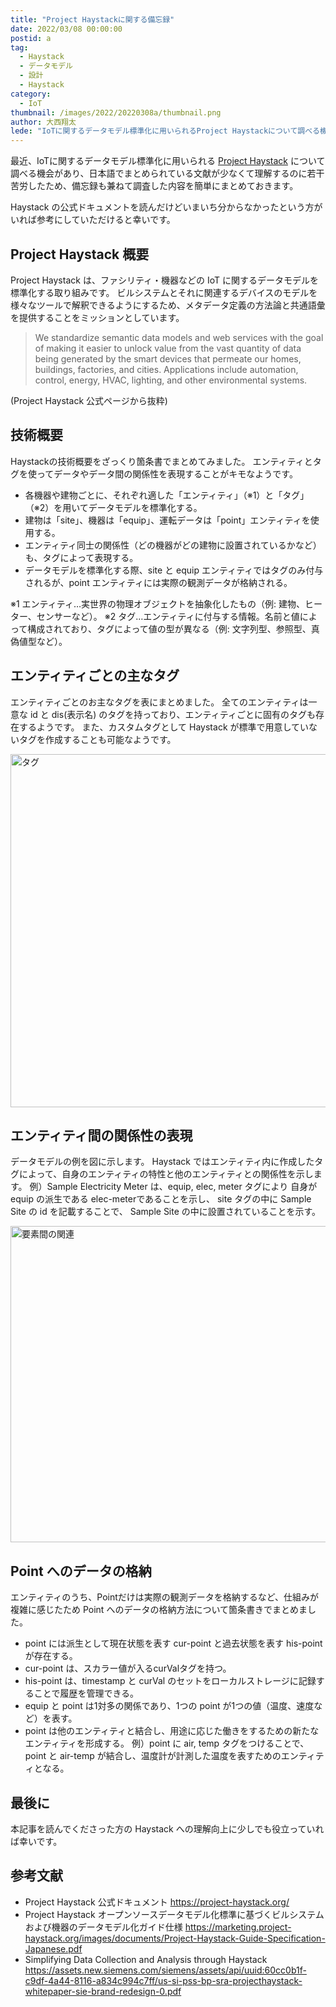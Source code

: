 ```yaml
---
title: "Project Haystackに関する備忘録"
date: 2022/03/08 00:00:00
postid: a
tag:
  - Haystack
  - データモデル
  - 設計
  - Haystack
category:
  - IoT
thumbnail: /images/2022/20220308a/thumbnail.png
author: 大西翔太
lede: "IoTに関するデータモデル標準化に用いられるProject Haystackについて調べる機会があり、日本語でまとめられている文献が少なくて理解するのに若干苦労したため、備忘録も兼ねて調査した内容を簡単にまとめておきます。Project Haystack は、ファシリティ・機器などの IoT に関するデータモデルを標準化する取り組みです。ビルシステムとそれに関連するデバイスのモデルを様々なツールで解釈できるようにするため..."
---
```


最近、IoTに関するデータモデル標準化に用いられる [Project Haystack](https://project-haystack.org/) について調べる機会があり、日本語でまとめられている文献が少なくて理解するのに若干苦労したため、備忘録も兼ねて調査した内容を簡単にまとめておきます。

Haystack の公式ドキュメントを読んだけどいまいち分からなかったという方がいれば参考にしていただけると幸いです。

## Project Haystack 概要

Project Haystack は、ファシリティ・機器などの IoT に関するデータモデルを標準化する取り組みです。
ビルシステムとそれに関連するデバイスのモデルを様々なツールで解釈できるようにするため、メタデータ定義の方法論と共通語彙を提供することをミッションとしています。

> We standardize semantic data models and web services with the goal of making it easier to unlock value from the vast quantity of data being generated by the smart devices that permeate our homes, buildings, factories, and cities.
Applications include automation, control, energy, HVAC, lighting, and other environmental systems.

(Project Haystack 公式ページから抜粋)

## 技術概要

Haystackの技術概要をざっくり箇条書でまとめてみました。
エンティティとタグを使ってデータやデータ間の関係性を表現することがキモなようです。

- 各機器や建物ごとに、それぞれ適した「エンティティ」（※1）と「タグ」（※2）を用いてデータモデルを標準化する。
- 建物は「site」、機器は「equip」、運転データは「point」エンティティを使用する。
- エンティティ同士の関係性（どの機器がどの建物に設置されているかなど）も、タグによって表現する。
- データモデルを標準化する際、site と equip エンティティではタグのみ付与されるが、point エンティティには実際の観測データが格納される。

※1 エンティティ…実世界の物理オブジェクトを抽象化したもの（例: 建物、ヒーター、センサーなど）。
※2 タグ…エンティティに付与する情報。名前と値によって構成されており、タグによって値の型が異なる（例: 文字列型、参照型、真偽値型など）。

## エンティティごとの主なタグ

エンティティごとのお主なタグを表にまとめました。
全てのエンティティは一意な id と dis(表示名) のタグを持っており、エンティティごとに固有のタグも存在するようです。
また、カスタムタグとして Haystack が標準で用意していないタグを作成することも可能なようです。

<img src="/images/2022/20220308a/タグ.png" alt="タグ" width="1200" height="565" loading="lazy">

## エンティティ間の関係性の表現

データモデルの例を図に示します。
Haystack ではエンティティ内に作成したタグによって、自身のエンティティの特性と他のエンティティとの関係性を示します。
例）Sample Electricity Meter は、equip, elec, meter タグにより 自身が equip の派生である elec-meterであることを示し、 site タグの中に Sample Site の id を記載することで、 Sample Site の中に設置されていることを示す。

<img src="/images/2022/20220308a/要素間の関連.png" alt="要素間の関連" width="1200" height="506" loading="lazy">

## Point へのデータの格納

エンティティのうち、Pointだけは実際の観測データを格納するなど、仕組みが複雑に感じたため Point へのデータの格納方法について箇条書きでまとめました。

- point には派生として現在状態を表す cur-point と過去状態を表す his-point が存在する。
- cur-point は、スカラー値が入るcurValタグを持つ。
- his-point は、timestamp と curVal のセットをローカルストレージに記録することで履歴を管理できる。
- equip と point は1対多の関係であり、1つの point が1つの値（温度、速度など）を表す。
- point は他のエンティティと結合し、用途に応じた働きをするための新たなエンティティを形成する。
例）point に air, temp タグをつけることで、 point と air-temp が結合し、温度計が計測した温度を表すためのエンティティとなる。

## 最後に

本記事を読んでくださった方の Haystack への理解向上に少しでも役立っていれば幸いです。

## 参考文献

- Project Haystack 公式ドキュメント
https://project-haystack.org/
- Project Haystack オープンソースデータモデル化標準に基づくビルシステムおよび機器のデータモデル化ガイド仕様
https://marketing.project-haystack.org/images/documents/Project-Haystack-Guide-Specification-Japanese.pdf
- Simplifying Data Collection and Analysis through Haystack
https://assets.new.siemens.com/siemens/assets/api/uuid:60cc0b1f-c9df-4a44-8116-a834c994c7ff/us-si-pss-bp-sra-projecthaystack-whitepaper-sie-brand-redesign-0.pdf
